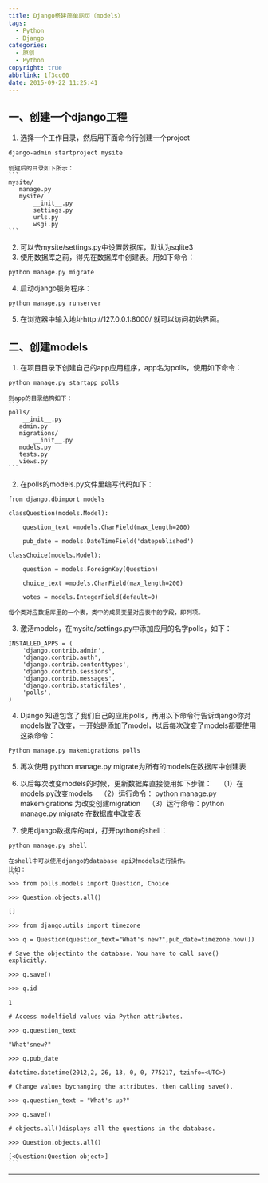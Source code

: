 ```yaml
---
title: Django搭建简单网页（models）
tags:
  - Python
  - Django
categories:
  - 原创
  - Python
copyright: true
abbrlink: 1f3cc00
date: 2015-09-22 11:25:41
---
```

## 一、创建一个django工程

1. 选择一个工作目录，然后用下面命令行创建一个project
```
django-admin startproject mysite
```
    创建后的目录如下所示：
    ```
    mysite/
       manage.py
       mysite/
           __init__.py
           settings.py
           urls.py
           wsgi.py
    ```
<!--more-->
2. 可以去mysite/settings.py中设置数据库，默认为sqlite3
3. 使用数据库之前，得先在数据库中创建表。用如下命令：
```
python manage.py migrate
```
4. 启动django服务程序： 
```
python manage.py runserver
```
5. 在浏览器中输入地址http://127.0.0.1:8000/ 就可以访问初始界面。

## 二、创建models
1. 在项目目录下创建自己的app应用程序，app名为polls，使用如下命令：
```
python manage.py startapp polls
```
    则app的目录结构如下：
    ```
    polls/
        __init__.py
       admin.py
       migrations/
           __init__.py
       models.py
       tests.py
       views.py
    ```
2. 在polls的models.py文件里编写代码如下：
```
from django.dbimport models

classQuestion(models.Model):

    question_text =models.CharField(max_length=200)

    pub_date = models.DateTimeField('datepublished')

classChoice(models.Model):

    question = models.ForeignKey(Question)

    choice_text =models.CharField(max_length=200)

    votes = models.IntegerField(default=0)
```
    每个类对应数据库里的一个表，类中的成员变量对应表中的字段，即列项。
3. 激活models，在mysite/settings.py中添加应用的名字polls，如下：
```
INSTALLED_APPS = (
    'django.contrib.admin',
    'django.contrib.auth',
    'django.contrib.contenttypes',
    'django.contrib.sessions',
    'django.contrib.messages',
    'django.contrib.staticfiles',
    'polls',
)
```
4. Django 知道包含了我们自己的应用polls，再用以下命令行告诉django你对models做了改变，一开始是添加了model，以后每次改变了models都要使用这条命令：
```
Python manage.py makemigrations polls
```
5. 再次使用 python manage.py migrate为所有的models在数据库中创建表
6. 以后每次改变models的时候，更新数据库直接使用如下步骤：
   （1）在models.py改变models
   （2）运行命令： python manage.py makemigrations 为改变创建migration
   （3）运行命令：python manage.py migrate 在数据库中改变表

7. 使用django数据库的api，打开python的shell：
```    
python manage.py shell
```
    在shell中可以使用django的database api对models进行操作。
    比如：
    ```
    >>> from polls.models import Question, Choice  

    >>> Question.objects.all()

    []

    >>> from django.utils import timezone

    >>> q = Question(question_text="What's new?",pub_date=timezone.now())

    # Save the objectinto the database. You have to call save() explicitly.

    >>> q.save()

    >>> q.id

    1

    # Access modelfield values via Python attributes.

    >>> q.question_text

    "What'snew?"

    >>> q.pub_date

    datetime.datetime(2012,2, 26, 13, 0, 0, 775217, tzinfo=<UTC>)

    # Change values bychanging the attributes, then calling save().

    >>> q.question_text = "What's up?"

    >>> q.save()

    # objects.all()displays all the questions in the database.

    >>> Question.objects.all()

    [<Question:Question object>]
    ```

---